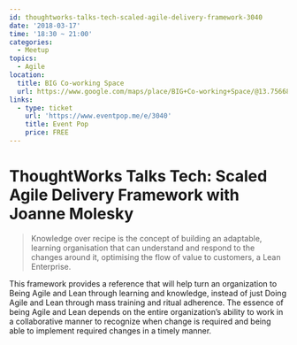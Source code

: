 ```yaml
---
id: thoughtworks-talks-tech-scaled-agile-delivery-framework-3040
date: '2018-03-17'
time: '18:30 ~ 21:00'
categories:
  - Meetup
topics:
  - Agile
location:
  title: BIG Co-working Space
  url: https://www.google.com/maps/place/BIG+Co-working+Space/@13.7566867,100.571952,15z/data=!4m5!3m4!1s0x0:0xf2124609ad0be030!8m2!3d13.7566867!4d100.571952
links:
  - type: ticket
    url: 'https://www.eventpop.me/e/3040'
    title: Event Pop
    price: FREE
---
```


# ThoughtWorks Talks Tech: Scaled Agile Delivery Framework with Joanne Molesky

> Knowledge over recipe is the concept of building an adaptable, learning organisation that can understand and respond to the changes around it, optimising the flow of value to customers, a Lean Enterprise.

This framework provides a reference that will help turn an organization to Being Agile and Lean through learning and knowledge, instead of just Doing Agile and Lean through mass training and ritual adherence. The essence of being Agile and Lean depends on the entire organization’s ability to work in a collaborative manner to recognize when change is required and being able to implement required changes in a timely manner.
